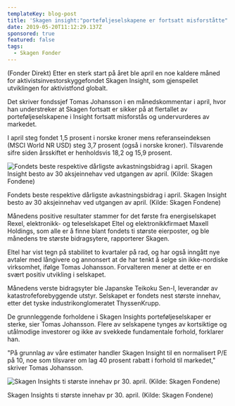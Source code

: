 ```yaml
---
templateKey: blog-post
title: 'Skagen insight:"porteføljeselskapene er fortsatt misforståtte"'
date: 2019-05-20T11:12:29.137Z
sponsored: true
featured: false
tags:
  - Skagen Fonder
---
```

(Fonder Direkt) Etter en sterk start på året ble april en noe kaldere måned for aktivistsinvestorskyggefondet Skagen Insight, som gjenspeilet utviklingen for aktivistfond globalt.



Det skriver fondssjef Tomas Johansson i en månedskommentar i april, hvor han understreker at Skagen fortsatt er sikker på at flertallet av porteføljeselskapene i Insight fortsatt misforstås og undervurderes av markedet.



I april steg fondet 1,5 prosent i norske kroner mens referanseindeksen (MSCI World NR USD) steg 3,7 prosent (også i norske kroner). Tilsvarende sifre siden årsskiftet er henholdsvis 18,2 og 15,9 prosent.

![Fondets beste respektive dårligste avkastningsbidrag i april. Skagen Insight besto av 30 aksjeinnehav ved utgangen av april. (Kilde: Skagen Fondene)](/img/skagen10maj3.png)

<span class="image-caption">Fondets beste respektive dårligste avkastningsbidrag i april. Skagen Insight besto av 30 aksjeinnehav ved utgangen av april. (Kilde: Skagen Fondene)</span>

Månedens positive resultater stammer for det første fra energiselskapet Rexel, elektronikk- og teleselskapet Eltel og elektronikkfirmaet Maxell Holdings, som alle er å finne blant fondets ti største eierposter, og ble månedens tre største bidragsytere, rapporterer Skagen.



Eltel har vist tegn på stabilitet to kvartaler på rad, og har også inngått nye avtaler med långivere og annonsert at de har tenkt å selge sin ikke-nordiske virksomhet, ifølge Tomas Johansson. Forvalteren mener at dette er en svært positiv utvikling i selskapet.



Månedens verste bidragsyter ble Japanske Teikoku Sen-I, leverandør av katastrofeforebyggende utstyr. Selskapet er fondets nest største innehav, etter det tyske industrikonglomeratet ThyssenKrupp.



De grunnleggende forholdene i Skagen Insights porteføljeselskaper er sterke, sier Tomas Johansson. Flere av selskapene tynges av kortsiktige og utålmodige investorer og ikke av svekkede fundamentale forhold, forklarer han.



"På grunnlag av våre estimater handler Skagen Insight til en normalisert P/E på 10, noe som tilsvarer om lag 40 prosent rabatt i forhold til markedet," skriver Tomas Johansson.

![Skagen Insights ti største innehav pr 30. april. (Kilde: Skagen Fondene)](/img/skagen10maj4.png)

<span class="image-caption">Skagen Insights ti største innehav pr 30. april. (Kilde: Skagen Fondene)</span>
